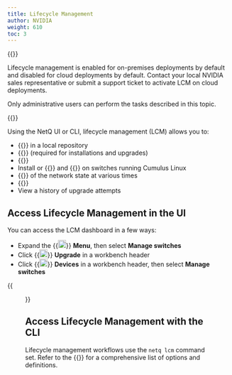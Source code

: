 ```yaml
---
title: Lifecycle Management
author: NVIDIA
weight: 610
toc: 3
---
```

{{<notice info>}}

Lifecycle management is enabled for on-premises deployments by default and disabled for cloud deployments by default. Contact your local NVIDIA sales representative or submit a support ticket to activate LCM on cloud deployments.

Only administrative users can perform the tasks described in this topic.

{{</notice>}}

Using the NetQ UI or CLI, lifecycle management (LCM) allows you to:

- {{<link title="NetQ and Network OS Images" text="Manage Cumulus Linux and NetQ images">}} in a local repository
- {{<link title="Credentials and Profiles" text="Configure switch access credentials and profiles">}} (required for installations and upgrades)
- {{<link title="Switch Management" text="Manage switch inventory and roles">}}
- Install or {{<link title="Upgrade NetQ Agent Using LCM" text="upgrade NetQ (Agents and CLI)">}} and {{<link title="Upgrade Cumulus Linux Using LCM" text="Cumulus Linux">}} on switches running Cumulus Linux
- {{<link title="Network Snapshots" text="Create snapshots">}} of the network state at various times
- {{<link title="Decommission Switches" text="Decommission switches">}}
- View a history of upgrade attempts

## Access Lifecycle Management in the UI

You can access the LCM dashboard in a few ways:

- Expand the {{<img src="https://icons.cumulusnetworks.com/01-Interface-Essential/03-Menu/navigation-menu.svg" width="18" height="18">}} **Menu**, then select **Manage switches**
- Click {{<img src="https://icons.cumulusnetworks.com/05-Internet-Networks-Servers/06-Servers/server-upload.svg" width="18" height="18">}} **Upgrade** in a workbench header
- Click {{<img src="/images/netq/devices.svg" height="18" width="18">}} **Devices** in a workbench header, then select **Manage switches**

{{<figure src="/images/netq/manage-switch-assets-450.png" alt="dashboard displaying switch management tab" width="700">}}

## Access Lifecycle Management with the CLI

Lifecycle management workflows use the `netq lcm` command set. Refer to the {{<link title="lcm" text="command line reference">}} for a comprehensive list of options and definitions.